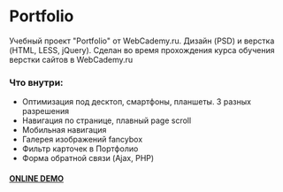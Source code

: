 # Portfolio
Учебный проект "Portfolio" от WebCademy.ru. Дизайн (PSD) и верстка (HTML, LESS, jQuery). Сделан во время прохождения курса обучения верстки сайтов в WebCademy.ru
### Что внутри:
* Оптимизация под десктоп, смартфоны, планшеты. 3 разных разрешения
* Навигация по странице, плавный page scroll
* Мобильная навигация
* Галерея изображений fancybox
* Фильтр карточек в Портфолио
* Форма обратной связи (Ajax, PHP)

#### [ONLINE DEMO](https://runar-web.github.io/Portfolio/)
